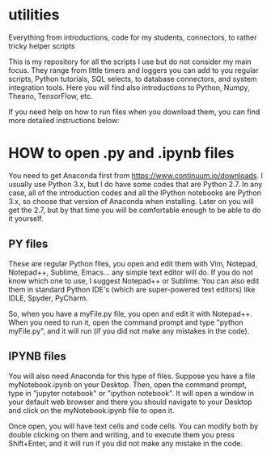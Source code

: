 # utilities
Everything from introductions, code for my students, connectors, to rather tricky helper scripts

This is my repository for all the scripts I use but do not consider my main focus. They range from little timers and loggers you can add to you regular scripts, Python tutorials, SQL selects, to database connectors, and system integration tools. Here you will find also introductions to Python, Numpy, Theano, TensorFlow, etc.

If you need help on how to run files when you download them, you can find more detailed instructions below:

# HOW to open .py and .ipynb files

You need to get Anaconda first from https://www.continuum.io/downloads. I usually use Python 3.x, but I do have some codes that are Python 2.7. In any case, all of the introduction codes and all the IPython notebooks are Python 3.x, so choose that version of Anaconda when installing. Later on you will get the 2.7, but by that time you will be comfortable enough to be able to do it yourself. 

## PY files
These are regular Python files, you open and edit them with Vim, Notepad, Notepad++, Sublime, Emacs... any simple text editor will do. If you do not know which one to use, I suggest Notepad++ or Sublime. You can also edit them in standard Python IDE's (which are super-powered text editors) like IDLE, Spyder, PyCharm.

So, when you have a myFile.py file, you open and edit it with Notepad++. When you need to run it, open the command prompt and type "python myFile.py", and it will run (if you did not make any mistakes in the code).

## IPYNB files
You will also need Anaconda for this type of files. Suppose you have a file myNotebook.ipynb on your Desktop. Then, open the command prompt, type in "jupyter notebook" or "ipython notebook". It will open a window in your default web browser and there you should navigate to your Desktop and click on the myNotebook.ipynb file to open it.

Once open, you will have text cells and code cells. You can modify both by double clicking on them and writing, and to execute them you press Shift+Enter, and it will run if you did not make any mistake in the code.
